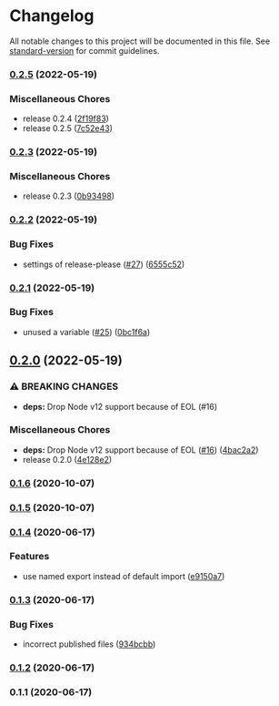 # Changelog

All notable changes to this project will be documented in this file. See [standard-version](https://github.com/conventional-changelog/standard-version) for commit guidelines.

### [0.2.5](https://github.com/koba04/rollup-plugin-ecma-version-validator/compare/v0.2.3...v0.2.5) (2022-05-19)


### Miscellaneous Chores

* release 0.2.4 ([2f19f83](https://github.com/koba04/rollup-plugin-ecma-version-validator/commit/2f19f83b744be685772af9a6be4fd0daf941bc6a))
* release 0.2.5 ([7c52e43](https://github.com/koba04/rollup-plugin-ecma-version-validator/commit/7c52e43ce2bdbb220e2d03da550ca975fd481c39))

### [0.2.3](https://github.com/koba04/rollup-plugin-ecma-version-validator/compare/v0.2.2...v0.2.3) (2022-05-19)


### Miscellaneous Chores

* release 0.2.3 ([0b93498](https://github.com/koba04/rollup-plugin-ecma-version-validator/commit/0b934988cf0b5b32972e16458051af200026d52f))

### [0.2.2](https://github.com/koba04/rollup-plugin-ecma-version-validator/compare/v0.2.1...v0.2.2) (2022-05-19)


### Bug Fixes

* settings of release-please ([#27](https://github.com/koba04/rollup-plugin-ecma-version-validator/issues/27)) ([6555c52](https://github.com/koba04/rollup-plugin-ecma-version-validator/commit/6555c5235fe9edd9c1d7d07f2e835abf09b756e4))

### [0.2.1](https://github.com/koba04/rollup-plugin-ecma-version-validator/compare/v0.2.0...v0.2.1) (2022-05-19)


### Bug Fixes

* unused a variable ([#25](https://github.com/koba04/rollup-plugin-ecma-version-validator/issues/25)) ([0bc1f6a](https://github.com/koba04/rollup-plugin-ecma-version-validator/commit/0bc1f6aa14abb521a3ae0b073208ba79a2f320ca))

## [0.2.0](https://github.com/koba04/rollup-plugin-ecma-version-validator/compare/v0.1.6...v0.2.0) (2022-05-19)


### ⚠ BREAKING CHANGES

* **deps:** Drop Node v12 support because of EOL (#16)

### Miscellaneous Chores

* **deps:** Drop Node v12 support because of EOL ([#16](https://github.com/koba04/rollup-plugin-ecma-version-validator/issues/16)) ([4bac2a2](https://github.com/koba04/rollup-plugin-ecma-version-validator/commit/4bac2a230441ce977cd7a382954b33cc355f2ad5))
* release 0.2.0 ([4e128e2](https://github.com/koba04/rollup-plugin-ecma-version-validator/commit/4e128e2a404b4b1a34eaaf8d0b495ee5ae3bd273))

### [0.1.6](https://github.com/koba04/rollup-plugin-ecma-version-validator/compare/v0.1.5...v0.1.6) (2020-10-07)

### [0.1.5](https://github.com/koba04/rollup-plugin-ecma-version-validator/compare/v0.1.4...v0.1.5) (2020-10-07)

### [0.1.4](https://github.com/koba04/rollup-plugin-ecma-version-validator/compare/v0.1.3...v0.1.4) (2020-06-17)


### Features

* use named export instead of default import ([e9150a7](https://github.com/koba04/rollup-plugin-ecma-version-validator/commit/e9150a7d1c3e41797dc1dffb0fea95d6a41756b7))

### [0.1.3](https://github.com/koba04/rollup-plugin-ecma-version-validator/compare/v0.1.2...v0.1.3) (2020-06-17)


### Bug Fixes

* incorrect published files ([934bcbb](https://github.com/koba04/rollup-plugin-ecma-version-validator/commit/934bcbb740326fd21625fbadef36daccad4cb6fe))

### [0.1.2](https://github.com/koba04/rollup-plugin-ecma-version-validator/compare/v0.1.1...v0.1.2) (2020-06-17)

### 0.1.1 (2020-06-17)
